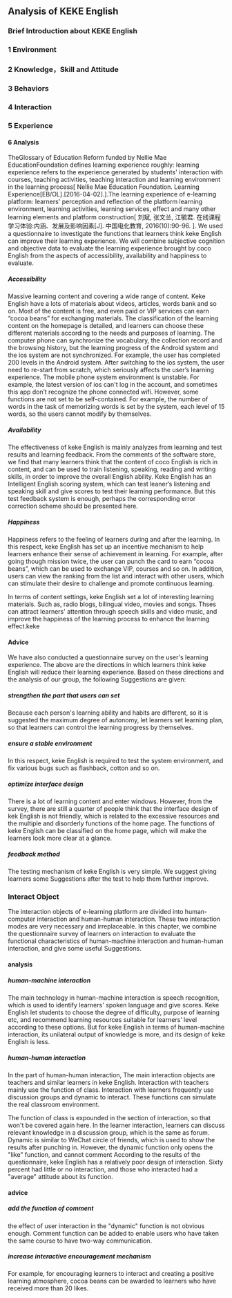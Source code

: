## Analysis of KEKE English
###  Brief Introduction about KEKE English 
### 1 Environment
### 2 Knowledge，Skill and Attitude
### 3 Behaviors
### 4 Interaction
### 5 Experience 
#### 6 Analysis
TheGlossary of Education Reform funded by Nellie Mae EducationFoundation defines learning experience roughly: learning experience refers to the experience generated by students' interaction with courses, teaching activities, teaching interaction and learning environment in the learning process[ Nellie Mae Education Foundation. Learning Experience[EB/OL].[2016-04-02].].The learning experience of e-learning platform: learners' perception and reflection of the platform learning environment, learning activities, learning services, effect and many other learning elements and platform construction[ 刘斌, 张文兰, 江毓君. 在线课程学习体验:内涵、发展及影响因素[J]. 中国电化教育, 2016(10):90-96.
]. We used a questionnaire to investigate the functions that learners think keke English can improve their learning experience. We will combine subjective cognition and objective data to evaluate the learning experience brought by coco English from the aspects of accessibility, availability and happiness to evaluate.  
##### Accessibility
Massive learning content and covering a wide range of content. Keke English have a lots of materials about videos, articles, words bank and so on. Most of the content is free, and even paid or VIP services can earn “cocoa beans” for exchanging materials.
The classification of the learning content on the homepage is detailed, and learners can choose these different materials according to the needs and purposes of learning.
The computer phone can synchronize the vocabulary, the collection record and the browsing history, but the learning progress of the Android system and the ios system are not synchronized. For example, the user has completed 200 levels in the Android system. After switching to the ios system, the user need to re-start from scratch, which seriously affects the user’s learning experience.
The mobile phone system environment is unstable. For example, the latest version of ios can't log in the account, and sometimes this app don’t recognize the phone connected wifi. 
However, some functions are not set to be self-contained. For example, the number of words in the task of memorizing words is set by the system, each level of 15 words, so the users cannot modify by themselves.

##### Availability
The effectiveness of keke English is mainly analyzes from learning and test results and learning feedback.
From the comments of the software store, we find that many learners think that the content of coco English is rich in content, and can be used to train listening, speaking, reading and writing skills, in order to improve the overall English ability.
Keke English has an Intelligent English scoring system, which can test leaner’s listening and speaking skill and give scores to test their learning performance. But this test feedback system is enough, perhaps the corresponding error correction scheme should be presented here.

##### Happiness
Happiness refers to the feeling of learners during and after the learning.
In this respect, keke English has set up an incentive mechanism to help learners enhance their sense of achievement in learning. For example, after going though mission twice, the user can punch the card to earn “cocoa beans”, which can be used to exchange VIP, courses and so on. In addition, users can view the ranking from the list and interact with other users, which can stimulate their desire to challenge and promote continuous learning.
                  
In terms of content settings, keke English set a lot of interesting learning materials. Such as, radio blogs, bilingual video, movies and songs. Thses can attract learners' attention through speech skills and video music, and improve the happiness of the learning process to enhance the learning effect.keke
#### Advice 
We have also conducted a questionnaire survey on the user's learning experience. The above are the directions in which learners think keke English will reduce their learning experience. Based on these directions and the analysis of our group, the following Suggestions are given:
##### strengthen the part that users can set
Because each person's learning ability and habits are different, so it is suggested the maximum degree of autonomy, let learners set learning plan, so that learners can control the learning progress by themselves.
##### ensure a stable environment
In this respect, keke English is required to test the system environment, and fix various bugs such as flashback, cotton and so on.
##### optimize interface design
There is a lot of learning content and enter windows. However, from the survey, there are still a quarter of people think that the interface design of kek English is not friendly, which is related to the excessive resources and the multiple and disorderly functions of the home page. The functions of keke English can be classified on the home page, which will make the learners look more clear at a glance.
##### feedback method
The testing mechanism of keke English is very simple. We suggest giving learners some Suggestions after the test to help them further improve.
### Interact Object
The interaction objects of e-learning platform are divided into human-computer interaction and human-human interaction. These two interaction modes are very necessary and irreplaceable. In this chapter, we combine the questionnaire survey of learners on interaction to evaluate the functional characteristics of human-machine interaction and human-human interaction, and give some useful Suggestions.
#### analysis
##### human-machine interaction

The main technology in human-machine interaction is speech recognition, which is used to identify learners' spoken language and give scores. Keke English let students to choose the degree of difficulty, purpose of learning etc, and recommend learning resources suitable for learners’ level according to these options. But for keke English in terms of human-machine interaction, its unilateral output of knowledge is more, and its design of keke English is less.
##### human-human interaction
In the part of human-human interaction, The main interaction objects are teachers and similar learners in keke English. Interaction with teachers mainly use the function of class. Interaction with learners frequently use discussion groups and dynamic to interact. These functions can simulate the real classroom environment.

The function of class is expounded in the section of interaction, so that won't be covered again here. In the learner interaction, learners can discuss relevant knowledge in a discussion group, which is the same as forum. Dynamic is similar to WeChat circle of friends, which is used to show the results after punching in. However, the dynamic function only opens the "like" function, and cannot comment
According to the results of the questionnaire, keke English has a relatively poor design of interaction. Sixty percent had little or no interaction, and those who interacted had a "average" attitude about its function.
#### advice
##### add the function of comment
the effect of user interaction in the "dynamic" function is not obvious enough. Comment function can be added to enable users who have taken the same course to have two-way communication.
##### increase interactive encouragement mechanism
For example, for encouraging learners to interact and creating a positive learning atmosphere, cocoa beans can be awarded to learners who have received more than 20 likes.

